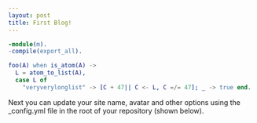 ```yaml
---
layout: post
title: First Blog!
---
```


```erlang
-module(m).
-compile(export_all).

foo(A) when is_atom(A) ->
  L = atom_to_list(A),
  case L of 
    "veryverylonglist" -> [C + 47|| C <- L, C =/= 47]; _ -> true end.
```
Next you can update your site name, avatar and other options using the _config.yml file in the root of your repository (shown below).

